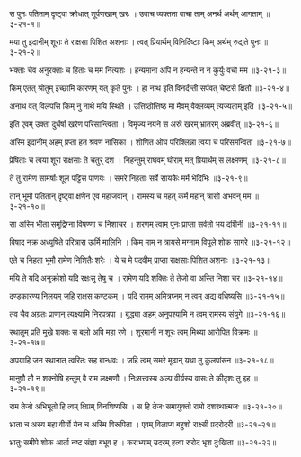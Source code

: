 स पुनः पतिताम् दृष्ट्वा क्रोधात् शूर्पणखाम् खरः ।
उवाच व्यक्तता वाचा ताम् अनर्थ अर्थम् आगताम् ॥३-२१-१॥

मया तु इदानीम् शूराः ते राक्षसा पिशित अशनाः ।
त्वत् प्रियार्थम् विनिर्दिष्टाः किम् अर्थम् रुद्यते पुनः ॥३-२१-२॥

भक्ताः चैव अनुरक्ताः च हिताः च मम नित्यशः ।
हन्यमाना अपि न हन्यन्ते न न कुर्युः वचो मम ॥३-२१-३॥

किम् एतत् श्रोतुम् इच्छामि कारणम् यत् कृते पुनः ।
हा नाथ इति विनर्दन्ती सर्पवत् चेष्टसे क्षितौ ॥३-२१-४॥

अनाथ वत् विलपसि किम् नु नाथे मयि स्थिते ।
उत्तिष्ठोत्तिष्ठ मा मैवम् वैक्लव्यम् त्यज्यताम् इति ॥३-२१-५॥

इति एवम् उक्ता दुर्धर्षा खरेण परिसान्त्विता ।
विमृज्य नयने स अस्रे खरम् भ्रातरम् अब्रवीत् ॥३-२१-६॥

अस्मि इदानीम् अहम् प्रप्ता हत श्रवण नासिका ।
शोणित ओघ परिक्लिन्ना त्वया च परिसमन्विता ॥३-२१-७॥

प्रेषिताः च त्वया शूरा राक्षसाः ते चतुर् दश ।
निहन्तुम् राघवम् घोराम् मत् प्रियार्थम् स लक्ष्मणम् ॥३-२१-८॥

ते तु रामेण सामर्षाः शूल पट्टिस पाणयः ।
समरे निहताः सर्वे सायकैः मर्म भेदिभिः ॥३-२१-९॥

तान् भूमौ पतितान् दृष्ट्वा क्षणेन एव महाजवान् ।
रामस्य च महत् कर्म महान् त्रासो अभवन् मम ॥३-२१-१०॥

सा अस्मि भीता समुद्विग्ना विषण्णा च निशाचर ।
शरणम् त्वाम् पुनः प्राप्ता सर्वतो भय दर्शिनी ॥३-२१-११॥

विषाद नक्र अध्युषिते परित्रास ऊर्मि मालिनि ।
किम् माम् न त्रायसे मग्नाम् विपुले शोक सागरे ॥३-२१-१२॥

एते च निहता भूमौ रामेण निशितैः शरैः ।
ये च मे पदवीम् प्राप्ता राक्षसाः पिशित अशनाः ॥३-२१-१३॥

मयि ते यदि अनुक्रोशो यदि रक्षःसु तेषु च ।
रामेण यदि शक्तिः ते तेजो वा अस्ति निशा चर ॥३-२१-१४॥

दण्डकारण्य निलयम् जहि राक्षस कण्टकम् ।
यदि रामम् अमित्रघ्नम् न त्वम् अद्य वधिष्यसि ॥३-२१-१५॥

तव चैव अग्रतः प्राणान् त्यक्ष्यामि निरपत्रपा ।
बुद्ध्या अहम् अनुपश्यामि न त्वम् रामस्य संयुगे ॥३-२१-१६॥

स्थातुम् प्रति मुखे शक्तः स बलो अपि महा रणे ।
शूरमानी न शूरः त्वम् मिथ्या आरोपित विक्रमः ॥३-२१-१७॥

अपयाहि जन स्थानात् त्वरितः सह बान्धवः ।
जहि त्वम् समरे मूढान् यथा तु कुलपांसन ॥३-२१-१८॥

मानुषौ तौ न शक्नोषि हन्तुम् वै राम लक्ष्मणौ ।
निःसत्त्वस्य अल्प वीर्यस्य वासः ते कीदृशः तु इह ॥३-२१-१९॥

राम तेजो अभिभूतो हि त्वम् क्षिप्रम् विनशिष्यसि ।
स हि तेजः समायुक्तो रामो दशरथात्मजः ॥३-२१-२०॥

भ्राता च अस्य महा वीर्यो येन च अस्मि विरूपिता ।
एवम् विलाप्य बहुशो राक्ष्सी प्रदरोदरी ॥३-२१-२१॥

भ्रातुः समीपे शोक आर्ता नष्ट संज्ञा बभूव ह ।
कराभ्याम् उदरम् हत्वा रुरोद भृश दुःखिता ॥३-२१-२२॥

